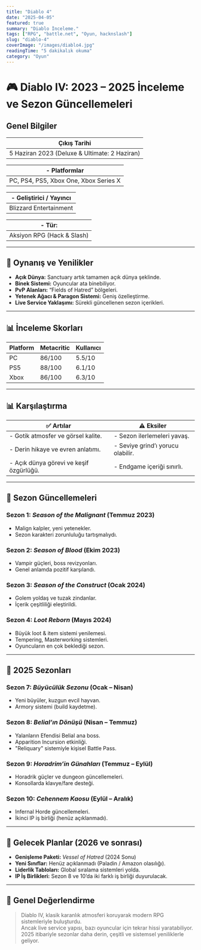 ```yaml
---
title: "Diablo 4"
date: "2025-04-05"
featured: true
summary: "Diablo İnceleme."
tags: ["RPG", "battle.net", "Oyun, hacknslash"]
slug: "diablo-4"
coverImage: "/images/diablo4.jpg"
readingTime: "5 dakikalık okuma"
category: "Oyun"
---
```


# 🎮 Diablo IV: 2023 – 2025 İnceleme ve Sezon Güncellemeleri

## Genel Bilgiler

| **Çıkış Tarihi** | 
|----------|
| 5 Haziran 2023 (Deluxe & Ultimate: 2 Haziran)       | 

| - **Platformlar** | 
|----------|
| PC, PS4, PS5, Xbox One, Xbox Series X|S | 

| - **Geliştirici / Yayıncı**  | 
|----------|
| Blizzard Entertainment | 

| - **Tür:**   | 
|----------|
| Aksiyon RPG (Hack & Slash) | 

---

## 🧩 Oynanış ve Yenilikler

- **Açık Dünya:** Sanctuary artık tamamen açık dünya şeklinde.
- **Binek Sistemi:** Oyuncular ata binebiliyor.
- **PvP Alanları:** “Fields of Hatred” bölgeleri.
- **Yetenek Ağacı & Paragon Sistemi:** Geniş özelleştirme.
- **Live Service Yaklaşımı:** Sürekli güncellenen sezon içerikleri.

---

## 📊 İnceleme Skorları

| Platform | Metacritic | Kullanıcı |
|----------|------------|-----------|
| PC       | 86/100     | 5.5/10    |
| PS5      | 88/100     | 6.1/10    |
| Xbox     | 86/100     | 6.3/10    |

---
## 📊 Karşılaştırma

| ✅ Artılar | ⚠️ Eksiler | 
|-------------|------------|
| - Gotik atmosfer ve görsel kalite. | - Sezon ilerlemeleri yavaş.    | 
| - Derin hikaye ve evren anlatımı. | - Seviye grind’ı yorucu olabilir.    | 
| - Açık dünya görevi ve keşif özgürlüğü. | - Endgame içeriği sınırlı.     | 


---

## 📅 Sezon Güncellemeleri

### Sezon 1: *Season of the Malignant* (Temmuz 2023)
- Malign kalpler, yeni yetenekler.
- Sezon karakteri zorunluluğu tartışmalıydı.

### Sezon 2: *Season of Blood* (Ekim 2023)
- Vampir güçleri, boss revizyonları.
- Genel anlamda pozitif karşılandı.

### Sezon 3: *Season of the Construct* (Ocak 2024)
- Golem yoldaş ve tuzak zindanlar.
- İçerik çeşitliliği eleştirildi.

### Sezon 4: *Loot Reborn* (Mayıs 2024)
- Büyük loot & item sistemi yenilemesi.
- Tempering, Masterworking sistemleri.
- Oyuncuların en çok beklediği sezon.

---

## 📅 2025 Sezonları

### Sezon 7: *Büyücülük Sezonu* (Ocak – Nisan)
- Yeni büyüler, kuzgun evcil hayvan.
- Armory sistemi (build kaydetme).

### Sezon 8: *Belial’ın Dönüşü* (Nisan – Temmuz)
- Yalanların Efendisi Belial ana boss.
- Apparition Incursion etkinliği.
- "Reliquary" sistemiyle kişisel Battle Pass.

### Sezon 9: *Horadrim’in Günahları* (Temmuz – Eylül)
- Horadrik güçler ve dungeon güncellemeleri.
- Konsollarda klavye/fare desteği.

### Sezon 10: *Cehennem Kaosu* (Eylül – Aralık)
- Infernal Horde güncellemeleri.
- İkinci IP iş birliği (henüz açıklanmadı).

---

## 🔮 Gelecek Planlar (2026 ve sonrası)

- **Genişleme Paketi:** *Vessel of Hatred* (2024 Sonu)
- **Yeni Sınıflar:** Henüz açıklanmadı (Paladin / Amazon olasılığı).
- **Liderlik Tabloları:** Global sıralama sistemleri yolda.
- **IP İş Birlikleri:** Sezon 8 ve 10’da iki farklı iş birliği duyurulacak.

---

## 🧠 Genel Değerlendirme

> Diablo IV, klasik karanlık atmosferi koruyarak modern RPG sistemleriyle buluşturdu.  
> Ancak live service yapısı, bazı oyuncular için tekrar hissi yaratabiliyor.  
> 2025 itibariyle sezonlar daha derin, çeşitli ve sistemsel yeniliklerle geliyor.